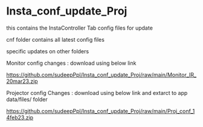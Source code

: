 # Insta_conf_update_Proj
this contains the InstaController Tab config files for update


cnf folder contains all latest config files

specific updates on other folders

Monitor config changes : download using below link

https://github.com/sudeepPpl/Insta_conf_update_Proj/raw/main/Monitor_IR_20mar23.zip

Projector config Changes : download using below link and extarct to app data/files/ folder

https://github.com/sudeepPpl/Insta_conf_update_Proj/raw/main/Proj_conf_14feb23.zip
